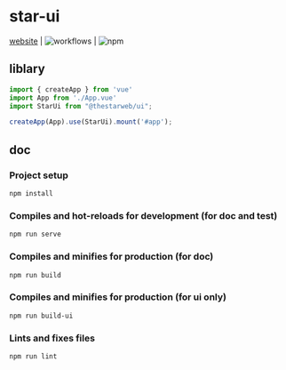 # star-ui
[website](https://ui.thestarweb.cn)
 | ![workflows](https://github.com/thestarweb/star-ui/workflows/build/badge.svg)
 | ![npm](https://img.shields.io/npm/v/@thestarweb/ui.svg) 


## liblary
```typescript
import { createApp } from 'vue'
import App from './App.vue'
import StarUi from "@thestarweb/ui";

createApp(App).use(StarUi).mount('#app');
 ```

## doc

### Project setup
```
npm install
```

### Compiles and hot-reloads for development (for doc and test)
```
npm run serve
```

### Compiles and minifies for production (for doc)
```
npm run build
```

### Compiles and minifies for production (for ui only)
```
npm run build-ui
```

### Lints and fixes files
```
npm run lint
```
